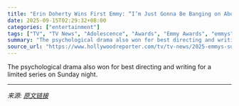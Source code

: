 ```yaml
---
title: "Erin Doherty Wins First Emmy: “I’m Just Gonna Be Banging on About ‘Adolescence’ and Owen Cooper for the Rest of My Life”"
date: 2025-09-15T02:29:32+08:00
categories: ["entertainment"]
tags: ["TV", "TV News", "Adolescence", "Awards", "Emmy Awards", "emmys", "Emmys 2025", "Erin Doherty", "Netflix", "Owen Cooper"]
summary: "The psychological drama also won for best directing and writing for a limited series on Sunday night."
source_url: "https://www.hollywoodreporter.com/tv/tv-news/2025-emmys-supporting-actress-erin-doherty-adolescence-1236370459/"
---
```


The psychological drama also won for best directing and writing for a limited series on Sunday night.

---

*来源: [原文链接](https://www.hollywoodreporter.com/tv/tv-news/2025-emmys-supporting-actress-erin-doherty-adolescence-1236370459/)*
